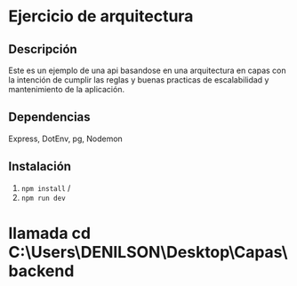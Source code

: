 # Ejercicio de arquitectura 
## Descripción
Este es un ejemplo de una api basandose en una arquitectura en capas con la intención de cumplir las reglas y buenas practicas de escalabilidad y mantenimiento de la aplicación.
## Dependencias
Express, DotEnv, pg, Nodemon


## Instalación
1. `` npm install `` /
2. `` npm run dev ``

# llamada cd C:\Users\DENILSON\Desktop\Capas\backend
